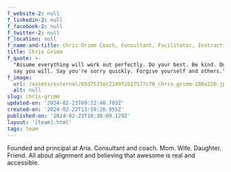 ```yaml
---
f_website-2: null
f_linkedin-2: null
f_facebook-2: null
f_twitter-2: null
f_location: null
f_name-and-title: Chris Grimm Coach, Consultant, Facilitator, Instructional Designer
title: Chris Grimm
f_quote: >-
  "Assume everything will work out perfectly. Do your best. Be kind. Do what you
  say you will. Say you're sorry quickly. Forgive yourself and others."
f_image:
  url: /assets/external/65d7533ec21d9f2b17577c70_chris-grimm-180x220.jpeg
  alt: null
slug: chris-grimm
updated-on: '2024-02-23T09:22:40.703Z'
created-on: '2024-02-22T13:59:26.955Z'
published-on: '2024-02-23T10:30:09.129Z'
layout: '[team].html'
tags: team
---
```


Founded and principal at Aria. Consultant and coach. Mom. Wife. Daughter. Friend. All about alignment and believing that awesome is real and accessible.
